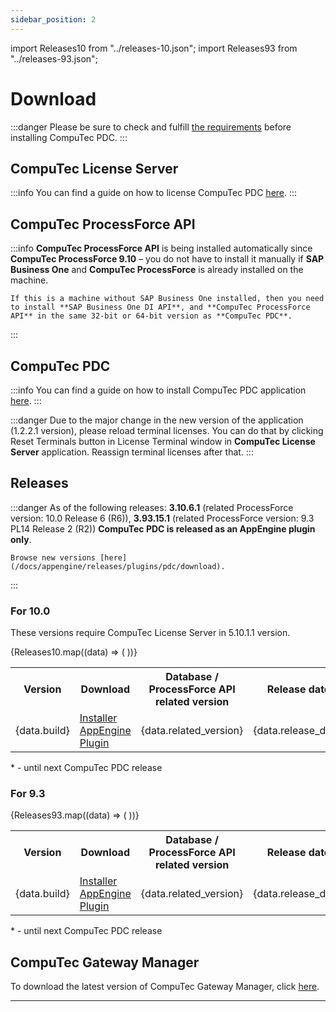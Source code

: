 ```yaml
---
sidebar_position: 2
---
```


import Releases10 from "../releases-10.json";
import Releases93 from "../releases-93.json";

# Download

:::danger
    Please be sure to check and fulfill [the requirements](../administrator-guide/installation/requirements.md) before installing CompuTec PDC.
:::

## CompuTec License Server

:::info
    You can find a guide on how to license CompuTec PDC [here](../administrator-guide/pdc-licensing/overview.md).
:::

## CompuTec ProcessForce API

:::info
    **CompuTec ProcessForce API** is being installed automatically since **CompuTec ProcessForce 9.10** – you do not have to install it manually if **SAP Business One** and **CompuTec ProcessForce** is already installed on the machine.

    If this is a machine without SAP Business One installed, then you need to install **SAP Business One DI API**, and **CompuTec ProcessForce API** in the same 32-bit or 64-bit version as **CompuTec PDC**.
:::

## CompuTec PDC

:::info
    You can find a guide on how to install CompuTec PDC application [here](../administrator-guide/installation/first-installation.md).
:::

:::danger
    Due to the major change in the new version of the application (1.2.2.1 version), please reload terminal licenses. You can do that by clicking Reset Terminals button in License Terminal window in **CompuTec License Server** application. Reassign terminal licenses after that.
:::

## Releases

:::danger
    As of the following releases: **3.10.6.1** (related ProcessForce version: 10.0 Release 6 (R6)), **3.93.15.1** (related ProcessForce version: 9.3 PL14 Release 2 (R2)) **CompuTec PDC is released as an AppEngine plugin only**.

    Browse new versions [here](/docs/appengine/releases/plugins/pdc/download).
:::

### For 10.0

These versions require CompuTec License Server in 5.10.1.1 version.

<table>
  <tr>
    <th>Version</th>
    <th>Download</th>
    <th>Database / ProcessForce API related version</th>
    <th>Release date</th>
  </tr>
  {Releases10.map((data) => (
    <tr>
      <td>{data.build}</td>
      <td><a href={data.installer_url}>Installer</a><br /><a href={data.plugin_url}>AppEngine Plugin</a></td>
      <td>{data.related_version}</td>
      <td>{data.release_date}</td>
    </tr>
  ))}
</table>

\* - until next CompuTec PDC release

### For 9.3

<table>
  <tr>
    <th>Version</th>
    <th>Download</th>
    <th>Database / ProcessForce API related version</th>
    <th>Release date</th>
  </tr>
  {Releases93.map((data) => (
    <tr>
      <td>{data.build}</td>
      <td><a href={data.installer_url}>Installer</a><br /><a href={data.plugin_url}>AppEngine Plugin</a></td>
      <td>{data.related_version}</td>
      <td>{data.release_date}</td>
    </tr>
  ))}
</table>

\* - until next CompuTec PDC release

## CompuTec Gateway Manager

To download the latest version of CompuTec Gateway Manager, click [here](https://learn.computec.one/docs/labels/releases/download/#computec-gateway-manager).

---
